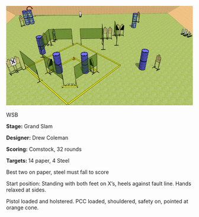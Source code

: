 ![Grand Slam](Stage%20Design.png)

WSB

<b>Stage:</b> Grand Slam

<b>Designer:</b> Drew Coleman

<b>Scoring:</b> Comstock, 32 rounds

<b>Targets: </b>14 paper, 4 Steel

Best two on paper, steel must fall to score

Start position: Standing with both feet on X’s, heels against fault line. Hands relaxed at sides.

Pistol loaded and holstered. PCC loaded, shouldered, safety on, pointed at orange cone.
